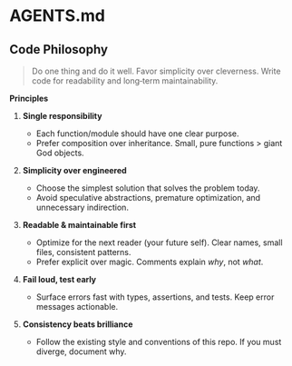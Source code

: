 # AGENTS.md

## Code Philosophy

> Do one thing and do it well. Favor simplicity over cleverness. Write code for readability and long‑term maintainability.

**Principles**

1. **Single responsibility**

   * Each function/module should have one clear purpose.
   * Prefer composition over inheritance. Small, pure functions > giant God objects.
2. **Simplicity over engineered**

   * Choose the simplest solution that solves the problem today.
   * Avoid speculative abstractions, premature optimization, and unnecessary indirection.
3. **Readable & maintainable first**

   * Optimize for the next reader (your future self). Clear names, small files, consistent patterns.
   * Prefer explicit over magic. Comments explain *why*, not *what*.
4. **Fail loud, test early**

   * Surface errors fast with types, assertions, and tests. Keep error messages actionable.
5. **Consistency beats brilliance**

   * Follow the existing style and conventions of this repo. If you must diverge, document why.
